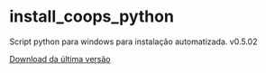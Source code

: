 # install_coops_python

Script python para windows para instalação automatizada. v0.5.02

[Download da última versão](https://github.com/dalraf/install_coops_python/releases/download/v0.5.02/install_coops_python.exe)
